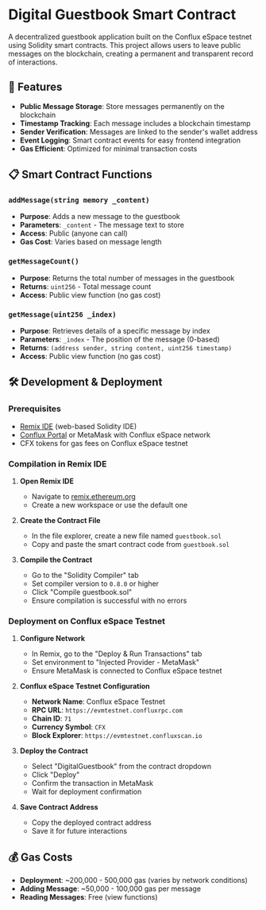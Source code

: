 # Digital Guestbook Smart Contract

A decentralized guestbook application built on the Conflux eSpace testnet using Solidity smart contracts. This project allows users to leave public messages on the blockchain, creating a permanent and transparent record of interactions.

## 🚀 Features

- **Public Message Storage**: Store messages permanently on the blockchain
- **Timestamp Tracking**: Each message includes a blockchain timestamp
- **Sender Verification**: Messages are linked to the sender's wallet address
- **Event Logging**: Smart contract events for easy frontend integration
- **Gas Efficient**: Optimized for minimal transaction costs

## 📋 Smart Contract Functions

### `addMessage(string memory _content)`
- **Purpose**: Adds a new message to the guestbook
- **Parameters**: `_content` - The message text to store
- **Access**: Public (anyone can call)
- **Gas Cost**: Varies based on message length

### `getMessageCount()`
- **Purpose**: Returns the total number of messages in the guestbook
- **Returns**: `uint256` - Total message count
- **Access**: Public view function (no gas cost)

### `getMessage(uint256 _index)`
- **Purpose**: Retrieves details of a specific message by index
- **Parameters**: `_index` - The position of the message (0-based)
- **Returns**: `(address sender, string content, uint256 timestamp)`
- **Access**: Public view function (no gas cost)

## 🛠️ Development & Deployment

### Prerequisites
- [Remix IDE](https://remix.ethereum.org/) (web-based Solidity IDE)
- [Conflux Portal](https://portal.confluxnetwork.org/) or MetaMask with Conflux eSpace network
- CFX tokens for gas fees on Conflux eSpace testnet

### Compilation in Remix IDE

1. **Open Remix IDE**
   - Navigate to [remix.ethereum.org](https://remix.ethereum.org/)
   - Create a new workspace or use the default one

2. **Create the Contract File**
   - In the file explorer, create a new file named `guestbook.sol`
   - Copy and paste the smart contract code from `guestbook.sol`

3. **Compile the Contract**
   - Go to the "Solidity Compiler" tab
   - Set compiler version to `0.8.0` or higher
   - Click "Compile guestbook.sol"
   - Ensure compilation is successful with no errors

### Deployment on Conflux eSpace Testnet

1. **Configure Network**
   - In Remix, go to the "Deploy & Run Transactions" tab
   - Set environment to "Injected Provider - MetaMask"
   - Ensure MetaMask is connected to Conflux eSpace testnet

2. **Conflux eSpace Testnet Configuration**
   - **Network Name**: Conflux eSpace Testnet
   - **RPC URL**: `https://evmtestnet.confluxrpc.com`
   - **Chain ID**: `71`
   - **Currency Symbol**: `CFX`
   - **Block Explorer**: `https://evmtestnet.confluxscan.io`

3. **Deploy the Contract**
   - Select "DigitalGuestbook" from the contract dropdown
   - Click "Deploy"
   - Confirm the transaction in MetaMask
   - Wait for deployment confirmation

4. **Save Contract Address**
   - Copy the deployed contract address
   - Save it for future interactions

## 💰 Gas Costs

- **Deployment**: ~200,000 - 500,000 gas (varies by network conditions)
- **Adding Message**: ~50,000 - 100,000 gas per message
- **Reading Messages**: Free (view functions)
